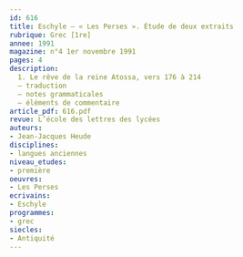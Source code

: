 ```yaml
---
id: 616
title: Eschyle – « Les Perses ». Étude de deux extraits 
rubrique: Grec [1re]
annee: 1991
magazine: n°4 1er novembre 1991
pages: 4
description: 
  1. Le rêve de la reine Atossa, vers 176 à 214
  – traduction
  – notes grammaticales
  – éléments de commentaire
article_pdf: 616.pdf
revue: L’école des lettres des lycées
auteurs:
- Jean-Jacques Heude
disciplines:
- langues anciennes
niveau_etudes:
- première
oeuvres:
- Les Perses
ecrivains:
- Eschyle
programmes:
- grec
siecles:
- Antiquité
---
```

